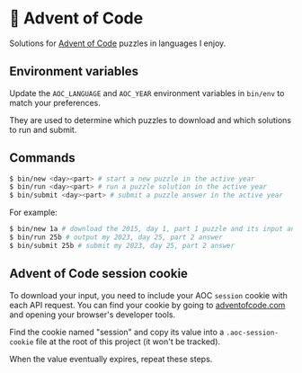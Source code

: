 # 🎄 Advent of Code

Solutions for [Advent of Code](https://adventofcode.com/) puzzles in languages I enjoy.

## Environment variables

Update the `AOC_LANGUAGE` and `AOC_YEAR` environment variables in `bin/env` to match your preferences.

They are used to determine which puzzles to download and which solutions to run and submit.

## Commands

```bash
$ bin/new <day><part> # start a new puzzle in the active year
$ bin/run <day><part> # run a puzzle solution in the active year
$ bin/submit <day><part> # submit a puzzle answer in the active year
```

For example:

```bash
$ bin/new 1a # download the 2015, day 1, part 1 puzzle and its input and generate solution files
$ bin/run 25b # output my 2023, day 25, part 2 answer
$ bin/submit 25b # submit my 2023, day 25, part 2 answer
```

## Advent of Code session cookie

To download your input, you need to include your AOC `session` cookie with each API request. You can find your cookie by going to [adventofcode.com](https://adventofcode.com/) and opening your browser's developer tools.

Find the cookie named "session" and copy its value into a `.aoc-session-cookie` file at the root of this project (it won't be tracked).

When the value eventually expires, repeat these steps.

